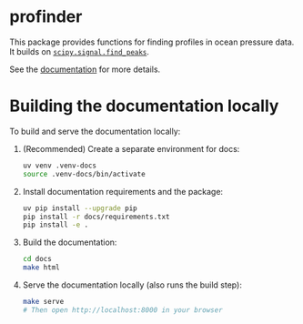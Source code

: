 # profinder

This package provides functions for finding profiles in ocean pressure data. It builds on [`scipy.signal.find_peaks`](https://docs.scipy.org/doc/scipy/reference/generated/scipy.signal.find_peaks.html).

See the [documentation](https://oceancascades.github.io/profinder/) for more details.

# Building the documentation locally

To build and serve the documentation locally:

1. (Recommended) Create a separate environment for docs:
	```sh
	uv venv .venv-docs
	source .venv-docs/bin/activate
	```

2. Install documentation requirements and the package:
	```sh
    uv pip install --upgrade pip
	pip install -r docs/requirements.txt
	pip install -e .
	```

3. Build the documentation:
	```sh
	cd docs
	make html
	```

4. Serve the documentation locally (also runs the build step):
	```sh
	make serve
	# Then open http://localhost:8000 in your browser
	```
